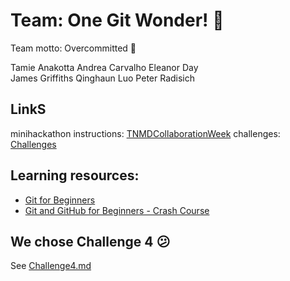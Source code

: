 # Team: One Git Wonder!  :dancer:
Team motto: Overcommitted :exploding_head:

Tamie Anakotta 
Andrea Carvalho
Eleanor Day  
James Griffiths 
Qinghaun Luo
Peter Radisich 

## LinkS 
minihackathon instructions:
[TNMDCollaborationWeek](https://github.com/TNMDCollaborationWeek/TNMDCollaborationWeek)
challenges:
[Challenges](https://github.com/TNMDCollaborationWeek/Challenges)

## Learning resources:
+ [Git for Beginners](https://medium.com/chaya-thilakumara/an-introduction-to-git-for-beginners-c97e701cecf9)
+ [Git and GitHub for Beginners - Crash Course](https://www.youtube.com/watch?v=RGOj5yH7evk)

## We chose Challenge 4 :confused:
See [Challenge4.md](https://github.com/TNMDCollaborationWeek/Challenges#magic_wand-theme-4---elegant-documentation)
